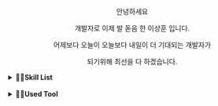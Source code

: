 
<p align="center">안녕하세요</p>

<p align="center">개발자로 이제 발 돋음 한 이상훈 입니다.</p>
                                                            
<p align="center">어제보다 오늘이 오늘보다 내일이 더 기대되는 개발자가</p>
  
<p align="center">되기위해 최선을 다 하겠습니다.</p>
                                                                  

<div>
<details>
<summary>
  <strong>🧑‍💻Skill List</strong>
</summary>
<br> 
<img src="https://img.shields.io/badge/HTML5-E34F26?style=for-the-badge&logo=html5&logoColor=white">
<img src="https://img.shields.io/badge/CSS3-1572B6?style=for-the-badge&logo=css3&logoColor=white">
<img src="https://img.shields.io/badge/Bootstrap-563D7C?style=for-the-badge&logo=bootstrap&logoColor=white">
<br>
<img src="https://img.shields.io/badge/Java-ED8B00?style=for-the-badge&logo=openjdk&logoColor=white">
<img src="https://img.shields.io/badge/JavaScript-F7DF1E?style=for-the-badge&logo=JavaScript&logoColor=white">
<img src="https://img.shields.io/badge/jQuery-0769AD?style=for-the-badge&logo=jquery&logoColor=white">
<br>
<img src="https://img.shields.io/badge/Spring-6DB33F?style=for-the-badge&logo=spring&logoColor=white">
<img src="https://img.shields.io/badge/C%2B%2B-00599C?style=for-the-badge&logo=c%2B%2B&logoColor=white">
<img src="https://img.shields.io/badge/C-00599C?style=for-the-badge&logo=c&logoColor=white">
<br>
<img src="https://img.shields.io/badge/Python-14354C?style=for-the-badge&logo=python&logoColor=white">
<img src="https://img.shields.io/badge/Oracle-F80000?style=for-the-badge&logo=oracle&logoColor=black">  
<img src="https://img.shields.io/badge/SQLite-07405E?style=for-the-badge&logo=sqlite&logoColor=white">
<img src="https://img.shields.io/badge/Android-3DDC84?style=for-the-badge&logo=android&logoColor=white">    
</details>
<br>
<details>
<summary>
<strong>👨‍💻Used Tool</strong>
</summary>
<br>
<img src="https://img.shields.io/badge/Android_Studio-3DDC84?style=for-the-badge&logo=android-studio&logoColor=white">
<img src="https://img.shields.io/badge/Visual_Studio_Code-0078D4?style=for-the-badge&logo=visual%20studio%20code&logoColor=white">
<img src="https://img.shields.io/badge/Arduino_IDE-00979D?style=for-the-badge&logo=arduino&logoColor=white">  
<br>
<img src="https://img.shields.io/badge/Eclipse-2C2255?style=for-the-badge&logo=eclipse&logoColor=white">
<img src="https://img.shields.io/badge/Spring-6DB33F?style=for-the-badge&logo=spring&logoColor=white">
<img src="https://img.shields.io/badge/Oracle-F80000?style=for-the-badge&logo=oracle&logoColor=black">
<img src="https://img.shields.io/badge/Python-14354C?style=for-the-badge&logo=python&logoColor=white">
<img src="https://img.shields.io/badge/Android-3DDC84?style=for-the-badge&logo=android&logoColor=white">
</details>

